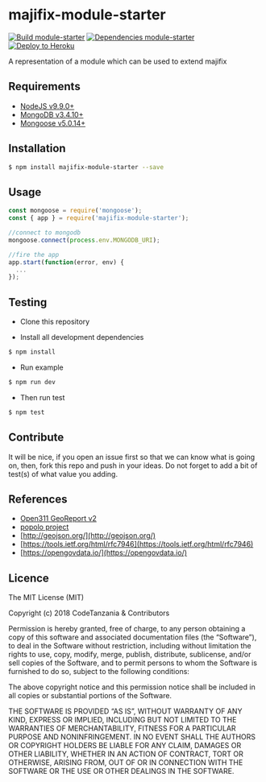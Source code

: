 majifix-module-starter
====================

[![Build module-starter](https://travis-ci.org/CodeTanzania/majifix-module-starter.svg?branch=develop)](https://travis-ci.org/CodeTanzania/majifix-module-starter)
[![Dependencies module-starter](https://david-dm.org/CodeTanzania/majifix-module-starter/module-starter.svg?style=flat-square)](https://david-dm.org/CodeTanzania/majifix-module-starter)
[![Deploy to Heroku](https://www.herokucdn.com/deploy/button.png)](https://heroku.com/deploy?template=https://github.com/CodeTanzania/majifix-module-starter/tree/develop)

A representation of a module which can be used to extend majifix

## Requirements
- [NodeJS v9.9.0+](https://nodejs.org)
- [MongoDB v3.4.10+](https://www.mongodb.com/)
- [Mongoose v5.0.14+](https://github.com/Automattic/mongoose)

## Installation
```sh
$ npm install majifix-module-starter --save
```

## Usage
```js
const mongoose = require('mongoose');
const { app } = require('majifix-module-starter');

//connect to mongodb
mongoose.connect(process.env.MONGODB_URI);

//fire the app
app.start(function(error, env) {
  ...
});
```

## Testing
* Clone this repository

* Install all development dependencies
```sh
$ npm install
```

* Run example
```sh
$ npm run dev
```

* Then run test
```sh
$ npm test
```

## Contribute
It will be nice, if you open an issue first so that we can know what is going on, then, fork this repo and push in your ideas. Do not forget to add a bit of test(s) of what value you adding.

## References
- [Open311 GeoReport v2](http://wiki.open311.org/GeoReport_v2/)
- [popolo project](https://www.popoloproject.com/)
- [http://geojson.org/](http://geojson.org/)
- [https://tools.ietf.org/html/rfc7946](https://tools.ietf.org/html/rfc7946)
- [https://opengovdata.io/](https://opengovdata.io/)

## Licence
The MIT License (MIT)

Copyright (c) 2018 CodeTanzania & Contributors

Permission is hereby granted, free of charge, to any person obtaining a copy of this software and associated documentation files (the “Software”), to deal in the Software without restriction, including without limitation the rights to use, copy, modify, merge, publish, distribute, sublicense, and/or sell copies of the Software, and to permit persons to whom the Software is furnished to do so, subject to the following conditions:

The above copyright notice and this permission notice shall be included in all copies or substantial portions of the Software.

THE SOFTWARE IS PROVIDED “AS IS”, WITHOUT WARRANTY OF ANY KIND, EXPRESS OR IMPLIED, INCLUDING BUT NOT LIMITED TO THE WARRANTIES OF MERCHANTABILITY, FITNESS FOR A PARTICULAR PURPOSE AND NONINFRINGEMENT. IN NO EVENT SHALL THE AUTHORS OR COPYRIGHT HOLDERS BE LIABLE FOR ANY CLAIM, DAMAGES OR OTHER LIABILITY, WHETHER IN AN ACTION OF CONTRACT, TORT OR OTHERWISE, ARISING FROM, OUT OF OR IN CONNECTION WITH THE SOFTWARE OR THE USE OR OTHER DEALINGS IN THE SOFTWARE.
